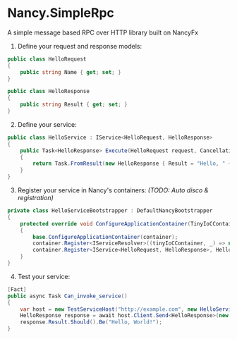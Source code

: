 Nancy.SimpleRpc
===============

A simple message based RPC over HTTP library built on NancyFx

1) Define your request and response models:
```csharp
public class HelloRequest
{
    public string Name { get; set; }
}

public class HelloResponse
{
    public string Result { get; set; }
}
```
2) Define your service:
```csharp
public class HelloService : IService<HelloRequest, HelloResponse>
{
    public Task<HelloResponse> Execute(HelloRequest request, CancellationToken cancellationToken)
    {
        return Task.FromResult(new HelloResponse { Result = "Hello, " + request.Name });
    }
}
```
3) Register your service in Nancy's containers: _(TODO: Auto disco & registration)_
```csharp
private class HelloServiceBootstrapper : DefaultNancyBootstrapper
{
    protected override void ConfigureApplicationContainer(TinyIoCContainer container)
    {
        base.ConfigureApplicationContainer(container);
        container.Register<IServiceResolver>((tinyIoCContainer, _) => new DelegateServiceResolver(tinyIoCContainer.Resolve));
        container.Register<IService<HelloRequest, HelloResponse>, HelloService>();
    }
}
```

4) Test your service:
```csharp
[Fact]
public async Task Can_invoke_service()
{
    var host = new TestServiceHost("http://example.com", new HelloServiceBootstrapper());
    HelloResponse response = await host.Client.Send<HelloResponse>(new HelloRequest {Name = "World!"});
    response.Result.Should().Be("Hello, World!");
}
```
